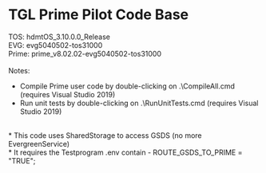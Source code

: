 # TGL Prime Pilot Code Base

TOS: hdmtOS_3.10.0.0_Release <br />
EVG: evg5040502-tos31000 <br />
Prime: prime_v8.02.02-evg5040502-tos31000 <br />
 <br />Notes: <br />
* Compile Prime user code by double-clicking on .\CompileAll.cmd (requires Visual Studio 2019) <br />
* Run unit tests by double-clicking on .\RunUnitTests.cmd (requires Visual Studio 2019) <br />
<br />  
* This code uses SharedStorage to access GSDS (no more EvergreenService)<br />
* It requires the Testprogram .env contain - ROUTE_GSDS_TO_PRIME = "TRUE";  <br />
<br /> <br />
